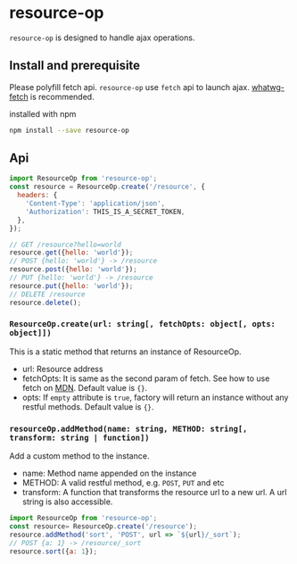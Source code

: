# resource-op

`resource-op` is designed to handle ajax operations.

## Install and prerequisite

Please polyfill fetch api. `resource-op` use `fetch` api to launch ajax. [whatwg-fetch](https://github.com/github/fetch) is recommended.

installed with npm
```bash
npm install --save resource-op
```

## Api

```js
import ResourceOp from 'resource-op';
const resource = ResourceOp.create('/resource', {
  headers: {
    'Content-Type': 'application/json',
    'Authorization': THIS_IS_A_SECRET_TOKEN,
  },
});

// GET /resource?hello=world
resource.get({hello: 'world'});
// POST {hello: 'world'} -> /resource
resource.post({hello: 'world'});
// PUT {hello: 'world'} -> /resource
resource.put({hello: 'world'});
// DELETE /resource
resource.delete();
```

### `ResourceOp.create(url: string[, fetchOpts: object[, opts: object]])`

This is a static method that returns an instance of ResourceOp.

* url: Resource address
* fetchOpts: It is same as the second param of fetch. See how to use fetch on [MDN](https://developer.mozilla.org/en-US/docs/Web/API/GlobalFetch/fetch). Default value is `{}`.
* opts: If `empty` attribute is `true`, factory will return an instance without any restful methods. Default value is `{}`.

### `resourceOp.addMethod(name: string, METHOD: string[, transform: string | function])`

Add a custom method to the instance.

* name: Method name appended on the instance
* METHOD: A valid restful method, e.g. `POST`, `PUT` and etc
* transform: A function that transforms the resource url to a new url. A url string is also accessible.

```js
import ResourceOp from 'resource-op';
const resource= ResourceOp.create('/resource');
resource.addMethod('sort', 'POST', url => `${url}/_sort`);
// POST {a: 1} -> /resource/_sort
resource.sort({a: 1});
```
